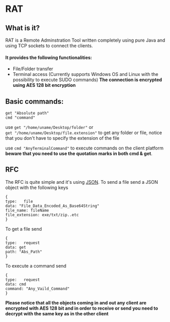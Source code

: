 # RAT
## What is it?
RAT is a Remote Adminstration Tool written completely using pure Java and using TCP sockets to connect the clients.
#### It provides the following functionalities:
- File/Folder transfer
- Terminal access (Currently supports Windows OS and Linux with the possibility to execute SUDO commands)
**The connection is encrypted using AES 128 bit encryption**
## Basic commands:
```
get "Absolute path"
cmd "command"
```
use `get "/home/uname/Desktop/folder"` or  
`get "/home/uname/Desktop/file.extension"` to get any folder or file, notice that you don't have to specify the extension of the file

use `cmd "AnyTerminalCommand"` to execute commands on the client platform
**beware that you need to use the quotation marks in both cmd & get**.
## RFC 
The RFC is quite simple and it's using [JSON](https://github.com/stleary/JSON-java).
To send a file send a JSON object with the following keys
```
{
type:   file
data: "File_Data_Encoded_As_Base64String"
file_name: fileName
file_extension: exe/txt/zip..etc
}
```
To get a file send

```
{
type:   request
data: get
path: "Abs_Path"
}
```
To execute a command send

```
{
type:   request
data: cmd
command: "Any_Vaild_Command"
}
```
**Please notice that all the objects coming in and out any client are encrypted with AES 128 bit and in order to receive or send you need to decrypt with the same key as in the other client**
